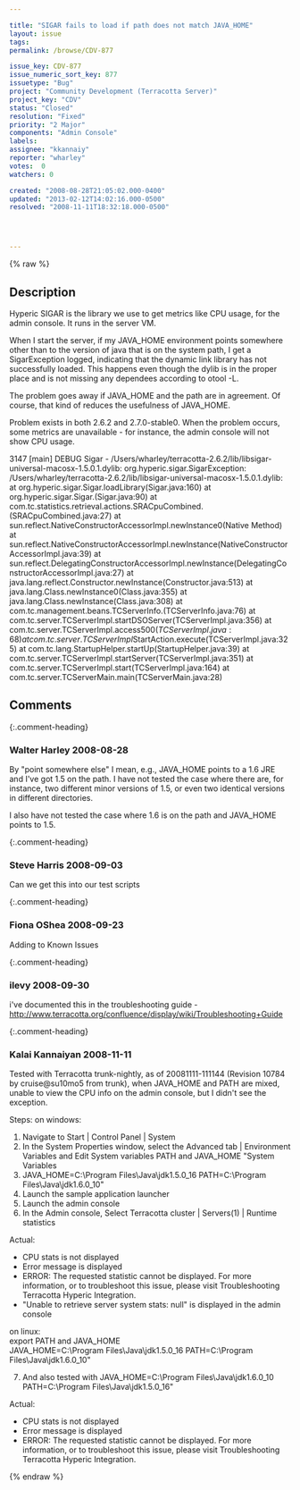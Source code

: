 ```yaml
---

title: "SIGAR fails to load if path does not match JAVA_HOME"
layout: issue
tags: 
permalink: /browse/CDV-877

issue_key: CDV-877
issue_numeric_sort_key: 877
issuetype: "Bug"
project: "Community Development (Terracotta Server)"
project_key: "CDV"
status: "Closed"
resolution: "Fixed"
priority: "2 Major"
components: "Admin Console"
labels: 
assignee: "kkannaiy"
reporter: "wharley"
votes:  0
watchers: 0

created: "2008-08-28T21:05:02.000-0400"
updated: "2013-02-12T14:02:16.000-0500"
resolved: "2008-11-11T18:32:18.000-0500"




---
```


{% raw %}

## Description

<div markdown="1" class="description">

Hyperic SIGAR is the library we use to get metrics like CPU usage, for the admin console.  It runs in the server VM.

When I start the server, if my JAVA\_HOME environment points somewhere other than to the version of java that is on the system path, I get a SigarException logged, indicating that the dynamic link library has not successfully loaded.  This happens even though the dylib is in the proper place and is not missing any dependees according to otool -L.

The problem goes away if JAVA\_HOME and the path are in agreement.  Of course, that kind of reduces the usefulness of JAVA\_HOME.

Problem exists in both 2.6.2 and 2.7.0-stable0.  When the problem occurs, some metrics are unavailable - for instance, the admin console will not show CPU usage.

3147 [main] DEBUG Sigar  - /Users/wharley/terracotta-2.6.2/lib/libsigar-universal-macosx-1.5.0.1.dylib: 
org.hyperic.sigar.SigarException: /Users/wharley/terracotta-2.6.2/lib/libsigar-universal-macosx-1.5.0.1.dylib: 
	at org.hyperic.sigar.Sigar.loadLibrary(Sigar.java:160)
	at org.hyperic.sigar.Sigar.<clinit>(Sigar.java:90)
	at com.tc.statistics.retrieval.actions.SRACpuCombined.<init>(SRACpuCombined.java:27)
	at sun.reflect.NativeConstructorAccessorImpl.newInstance0(Native Method)
	at sun.reflect.NativeConstructorAccessorImpl.newInstance(NativeConstructorAccessorImpl.java:39)
	at sun.reflect.DelegatingConstructorAccessorImpl.newInstance(DelegatingConstructorAccessorImpl.java:27)
	at java.lang.reflect.Constructor.newInstance(Constructor.java:513)
	at java.lang.Class.newInstance0(Class.java:355)
	at java.lang.Class.newInstance(Class.java:308)
	at com.tc.management.beans.TCServerInfo.<init>(TCServerInfo.java:76)
	at com.tc.server.TCServerImpl.startDSOServer(TCServerImpl.java:356)
	at com.tc.server.TCServerImpl.access$500(TCServerImpl.java:68)
	at com.tc.server.TCServerImpl$StartAction.execute(TCServerImpl.java:325)
	at com.tc.lang.StartupHelper.startUp(StartupHelper.java:39)
	at com.tc.server.TCServerImpl.startServer(TCServerImpl.java:351)
	at com.tc.server.TCServerImpl.start(TCServerImpl.java:164)
	at com.tc.server.TCServerMain.main(TCServerMain.java:28)


</div>

## Comments


{:.comment-heading}
### **Walter Harley** <span class="date">2008-08-28</span>

<div markdown="1" class="comment">

By "point somewhere else" I mean, e.g., JAVA\_HOME points to a 1.6 JRE and I've got 1.5 on the path.  I have not tested the case where there are, for instance, two different minor versions of 1.5, or even two identical versions in different directories.

I also have not tested the case where 1.6 is on the path and JAVA\_HOME points to 1.5.

</div>


{:.comment-heading}
### **Steve Harris** <span class="date">2008-09-03</span>

<div markdown="1" class="comment">

Can we get this into our test scripts

</div>


{:.comment-heading}
### **Fiona OShea** <span class="date">2008-09-23</span>

<div markdown="1" class="comment">

Adding to Known Issues

</div>


{:.comment-heading}
### **ilevy** <span class="date">2008-09-30</span>

<div markdown="1" class="comment">

i've documented this in the troubleshooting guide -
http://www.terracotta.org/confluence/display/wiki/Troubleshooting+Guide

</div>


{:.comment-heading}
### **Kalai Kannaiyan** <span class="date">2008-11-11</span>

<div markdown="1" class="comment">

Tested with  Terracotta trunk-nightly, as of 20081111-111144 (Revision 10784 by cruise@su10mo5 from trunk), when JAVA\_HOME and PATH are mixed, unable to view the CPU info on the admin console, but I didn't see the exception.

Steps:
on windows: 		
1. Navigate to Start | Control Panel | System	
2. In the System Properties window, select the Advanced tab | Environment Variables  and Edit System variables PATH and JAVA\_HOME		"System Variables
3. JAVA\_HOME=C:\Program Files\Java\jdk1.5.0\_16
PATH=C:\Program Files\Java\jdk1.6.0\_10"
4. Launch the sample application launcher
5. Launch the admin console
6. In the Admin console, Select Terracotta cluster | Servers(1) | Runtime statistics		

Actual: 
- CPU stats is not displayed
- Error message is displayed 
- ERROR: The requested statistic cannot be displayed. 
For more information, or to troubleshoot this issue, please visit Troubleshooting Terracotta Hyperic Integration.
- "Unable to retrieve server system stats: null" is displayed in the admin console
	
on linux:		
export PATH and JAVA\_HOME		
JAVA\_HOME=C:\Program Files\Java\jdk1.5.0\_16
PATH=C:\Program Files\Java\jdk1.6.0\_10"

7. And also tested with 
JAVA\_HOME=C:\Program Files\Java\jdk1.6.0\_10
PATH=C:\Program Files\Java\jdk1.5.0\_16"

Actual: 
- CPU stats is not displayed
- Error message is displayed 
- ERROR: The requested statistic cannot be displayed. 
For more information, or to troubleshoot this issue, please visit Troubleshooting Terracotta Hyperic Integration.

</div>



{% endraw %}
